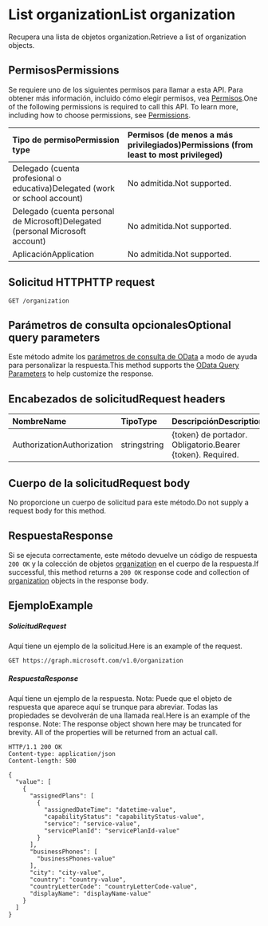 # <a name="list-organization"></a><span data-ttu-id="42261-101">List organization</span><span class="sxs-lookup"><span data-stu-id="42261-101">List organization</span></span>

<span data-ttu-id="42261-102">Recupera una lista de objetos organization.</span><span class="sxs-lookup"><span data-stu-id="42261-102">Retrieve a list of organization objects.</span></span>
## <a name="permissions"></a><span data-ttu-id="42261-103">Permisos</span><span class="sxs-lookup"><span data-stu-id="42261-103">Permissions</span></span>
<span data-ttu-id="42261-p101">Se requiere uno de los siguientes permisos para llamar a esta API. Para obtener más información, incluido cómo elegir permisos, vea [Permisos](../../../concepts/permissions_reference.md).</span><span class="sxs-lookup"><span data-stu-id="42261-p101">One of the following permissions is required to call this API. To learn more, including how to choose permissions, see [Permissions](../../../concepts/permissions_reference.md).</span></span>

|<span data-ttu-id="42261-106">Tipo de permiso</span><span class="sxs-lookup"><span data-stu-id="42261-106">Permission type</span></span>      | <span data-ttu-id="42261-107">Permisos (de menos a más privilegiados)</span><span class="sxs-lookup"><span data-stu-id="42261-107">Permissions (from least to most privileged)</span></span>              | 
|:--------------------|:---------------------------------------------------------| 
|<span data-ttu-id="42261-108">Delegado (cuenta profesional o educativa)</span><span class="sxs-lookup"><span data-stu-id="42261-108">Delegated (work or school account)</span></span> | <span data-ttu-id="42261-109">No admitida.</span><span class="sxs-lookup"><span data-stu-id="42261-109">Not supported.</span></span>    | 
|<span data-ttu-id="42261-110">Delegado (cuenta personal de Microsoft)</span><span class="sxs-lookup"><span data-stu-id="42261-110">Delegated (personal Microsoft account)</span></span> | <span data-ttu-id="42261-111">No admitida.</span><span class="sxs-lookup"><span data-stu-id="42261-111">Not supported.</span></span>    | 
|<span data-ttu-id="42261-112">Aplicación</span><span class="sxs-lookup"><span data-stu-id="42261-112">Application</span></span> | <span data-ttu-id="42261-113">No admitida.</span><span class="sxs-lookup"><span data-stu-id="42261-113">Not supported.</span></span> | 

## <a name="http-request"></a><span data-ttu-id="42261-114">Solicitud HTTP</span><span class="sxs-lookup"><span data-stu-id="42261-114">HTTP request</span></span>
<!-- { "blockType": "ignored" } -->
```http
GET /organization
```
## <a name="optional-query-parameters"></a><span data-ttu-id="42261-115">Parámetros de consulta opcionales</span><span class="sxs-lookup"><span data-stu-id="42261-115">Optional query parameters</span></span>
<span data-ttu-id="42261-116">Este método admite los [parámetros de consulta de OData](http://developer.microsoft.com/en-us/graph/docs/overview/query_parameters) a modo de ayuda para personalizar la respuesta.</span><span class="sxs-lookup"><span data-stu-id="42261-116">This method supports the [OData Query Parameters](http://developer.microsoft.com/en-us/graph/docs/overview/query_parameters) to help customize the response.</span></span>
## <a name="request-headers"></a><span data-ttu-id="42261-117">Encabezados de solicitud</span><span class="sxs-lookup"><span data-stu-id="42261-117">Request headers</span></span>
| <span data-ttu-id="42261-118">Nombre</span><span class="sxs-lookup"><span data-stu-id="42261-118">Name</span></span>       | <span data-ttu-id="42261-119">Tipo</span><span class="sxs-lookup"><span data-stu-id="42261-119">Type</span></span> | <span data-ttu-id="42261-120">Descripción</span><span class="sxs-lookup"><span data-stu-id="42261-120">Description</span></span>|
|:-----------|:------|:----------|
| <span data-ttu-id="42261-121">Authorization</span><span class="sxs-lookup"><span data-stu-id="42261-121">Authorization</span></span>  | <span data-ttu-id="42261-122">string</span><span class="sxs-lookup"><span data-stu-id="42261-122">string</span></span>  | <span data-ttu-id="42261-p102">{token} de portador. Obligatorio.</span><span class="sxs-lookup"><span data-stu-id="42261-p102">Bearer {token}. Required.</span></span> |

## <a name="request-body"></a><span data-ttu-id="42261-125">Cuerpo de la solicitud</span><span class="sxs-lookup"><span data-stu-id="42261-125">Request body</span></span>
<span data-ttu-id="42261-126">No proporcione un cuerpo de solicitud para este método.</span><span class="sxs-lookup"><span data-stu-id="42261-126">Do not supply a request body for this method.</span></span>

## <a name="response"></a><span data-ttu-id="42261-127">Respuesta</span><span class="sxs-lookup"><span data-stu-id="42261-127">Response</span></span>

<span data-ttu-id="42261-128">Si se ejecuta correctamente, este método devuelve un código de respuesta `200 OK` y la colección de objetos [organization](../resources/organization.md) en el cuerpo de la respuesta.</span><span class="sxs-lookup"><span data-stu-id="42261-128">If successful, this method returns a `200 OK` response code and collection of [organization](../resources/organization.md) objects in the response body.</span></span>
## <a name="example"></a><span data-ttu-id="42261-129">Ejemplo</span><span class="sxs-lookup"><span data-stu-id="42261-129">Example</span></span>
##### <a name="request"></a><span data-ttu-id="42261-130">Solicitud</span><span class="sxs-lookup"><span data-stu-id="42261-130">Request</span></span>
<span data-ttu-id="42261-131">Aquí tiene un ejemplo de la solicitud.</span><span class="sxs-lookup"><span data-stu-id="42261-131">Here is an example of the request.</span></span>
<!-- {
  "blockType": "request",
  "name": "get_organization"
}-->
```http
GET https://graph.microsoft.com/v1.0/organization
```
##### <a name="response"></a><span data-ttu-id="42261-132">Respuesta</span><span class="sxs-lookup"><span data-stu-id="42261-132">Response</span></span>
<span data-ttu-id="42261-p103">Aquí tiene un ejemplo de la respuesta. Nota: Puede que el objeto de respuesta que aparece aquí se trunque para abreviar. Todas las propiedades se devolverán de una llamada real.</span><span class="sxs-lookup"><span data-stu-id="42261-p103">Here is an example of the response. Note: The response object shown here may be truncated for brevity. All of the properties will be returned from an actual call.</span></span>
<!-- {
  "blockType": "response",
  "truncated": true,
  "@odata.type": "microsoft.graph.organization",
  "isCollection": true
} -->
```http
HTTP/1.1 200 OK
Content-type: application/json
Content-length: 500

{
  "value": [
    {
      "assignedPlans": [
        {
          "assignedDateTime": "datetime-value",
          "capabilityStatus": "capabilityStatus-value",
          "service": "service-value",
          "servicePlanId": "servicePlanId-value"
        }
      ],
      "businessPhones": [
        "businessPhones-value"
      ],
      "city": "city-value",
      "country": "country-value",
      "countryLetterCode": "countryLetterCode-value",
      "displayName": "displayName-value"
    }
  ]
}
```

<!-- uuid: 8fcb5dbc-d5aa-4681-8e31-b001d5168d79
2015-10-25 14:57:30 UTC -->
<!-- {
  "type": "#page.annotation",
  "description": "List organization",
  "keywords": "",
  "section": "documentation",
  "tocPath": ""
}-->